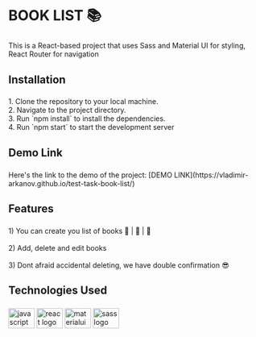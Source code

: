 <h1 align="left">BOOK LIST  📚</h1>

###

<p align="left">This is a React-based project that uses Sass and Material UI for styling, React Router for navigation</p>

###

<h2 align="left">Installation</h2>

###

<p align="left">1. Clone the repository to your local machine.<br>2. Navigate to the project directory.<br>3. Run `npm install` to install the dependencies.<br>4. Run `npm start` to start the development server</p>

###

<h2 align="left">Demo Link</h2>

###

<p align="left">Here's the link to the demo of the project: [DEMO LINK](https://vladimir-arkanov.github.io/test-task-book-list/)</p>

###

<h2 align="left">Features</h2>

###

<p align="left">1) You can create you list of books 📕 | 📗 | 📘<br><br>2) Add, delete and edit books <br><br>3) Dont afraid accidental deleting, we have double confirmation 😎</p>

###

<h2 align="left">Technologies Used</h2>

###

<div align="left">
  <img src="https://cdn.jsdelivr.net/gh/devicons/devicon/icons/javascript/javascript-original.svg" height="40" width="52" alt="javascript logo"  />
  <img src="https://cdn.jsdelivr.net/gh/devicons/devicon/icons/react/react-original.svg" height="40" width="52" alt="react logo"  />
  <img src="https://cdn.jsdelivr.net/gh/devicons/devicon/icons/materialui/materialui-original.svg" height="40" width="52" alt="materialui logo"  />
  <img src="https://cdn.jsdelivr.net/gh/devicons/devicon/icons/sass/sass-original.svg" height="40" width="52" alt="sass logo"  />
</div>

###

